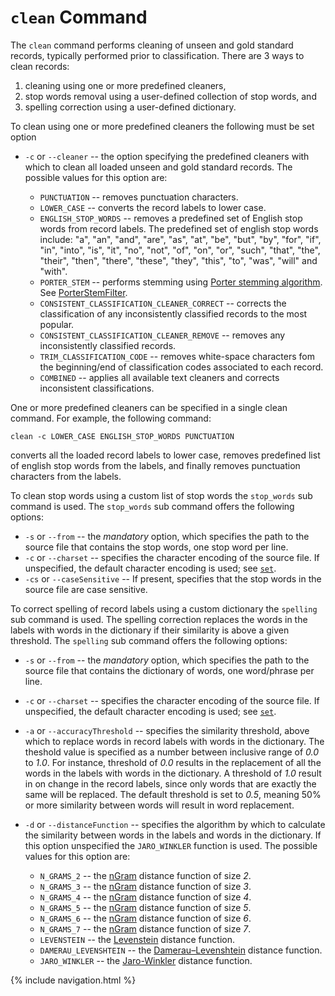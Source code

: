 # `clean` Command
The `clean` command performs cleaning of unseen and gold standard records, typically performed prior to classification. There are 3 ways to clean records:

1. cleaning using one or more predefined cleaners,
3. stop words removal using a user-defined collection of stop words, and
2. spelling correction using a user-defined dictionary.

To clean using one or more predefined cleaners the following must be set option

* `-c` or `--cleaner` -- the option specifying the predefined cleaners with which to clean all loaded unseen and gold standard records. The possible values for this option are:

    - `PUNCTUATION` -- removes punctuation characters.
    - `LOWER_CASE` -- converts the record labels to lower case.
    - `ENGLISH_STOP_WORDS` -- removes a predefined set of English stop words from record labels. The predefined set of english stop words include: "a", "an", "and", "are", "as", "at", "be", "but", "by", "for", "if", "in", "into", "is", "it", "no", "not", "of", "on", "or", "such", "that", "the", "their", "then", "there", "these", "they", "this", "to", "was", "will" and "with".
    - `PORTER_STEM` -- performs stemming using [Porter stemming algorithm](https://en.wikipedia.org/wiki/Stemming). See [PorterStemFilter](https://lucene.apache.org/core/4_0_0/analyzers-common/org/apache/lucene/analysis/en/PorterStemFilter.html).
    - `CONSISTENT_CLASSIFICATION_CLEANER_CORRECT` -- corrects the classification of any inconsistently classified records to the most popular.
    - `CONSISTENT_CLASSIFICATION_CLEANER_REMOVE` -- removes any inconsistently classified records.
    - `TRIM_CLASSIFICATION_CODE` -- removes white-space characters fom the beginning/end of classification codes associated to each record.
    - `COMBINED` -- applies all available text cleaners and corrects inconsistent classifications.

One or more predefined cleaners can be specified in a single clean command. For example, the following command:

    clean -c LOWER_CASE ENGLISH_STOP_WORDS PUNCTUATION

converts all the loaded record labels to lower case, removes predefined list of english stop words from the labels, and finally removes punctuation characters from the labels.

To clean stop words using a custom list of stop words the `stop_words` sub command is used. The `stop_words` sub command offers the following options:

* `-s` or `--from` -- the _mandatory_ option, which specifies the path to the source file that contains the stop words, one stop word per line.
* `-c` or `--charset` -- specifies the character encoding of the source file. If unspecified, the default character encoding is used; see [`set`](#set).
* `-cs` or `--caseSensitive` -- If present, specifies that the stop words in the source file are case sensitive.

To correct spelling of record labels using a custom dictionary the `spelling` sub command is used. The spelling correction replaces the words in the labels with words in the dictionary if their similarity is above a given threshold. The `spelling` sub command offers the following options:

* `-s` or `--from` -- the _mandatory_ option, which specifies the path to the source file that contains the dictionary of words, one word/phrase per line.
* `-c` or `--charset` -- specifies the character encoding of the source file. If unspecified, the default character encoding is used; see [`set`](#set).
* `-a` or `--accuracyThreshold` -- specifies the similarity threshold, above which to replace words in record labels with words in the dictionary. The theshold value is specified as a number between inclusive range of _0.0_ to _1.0_. For instance, threshold of _0.0_ results in the replacement of all the words in the labels with words in the dictionary. A threshold of _1.0_ result in on change in the record labels, since only words that are exactly the same will be replaced. The default threshold is set to _0.5_, meaning 50% or more similarity between words will result in word replacement.
* `-d` or `--distanceFunction` -- specifies the algorithm by which to calculate the similarity between words in the labels and words in the dictionary. If this option unspecified the `JARO_WINKLER` function is used. The possible values for this option are:

    - `N_GRAMS_2` -- the [nGram](https://en.wikipedia.org/wiki/N-gram) distance function of size _2_.
    - `N_GRAMS_3` -- the [nGram](https://en.wikipedia.org/wiki/N-gram) distance function of size _3_.
    - `N_GRAMS_4` -- the [nGram](https://en.wikipedia.org/wiki/N-gram) distance function of size _4_.
    - `N_GRAMS_5` -- the [nGram](https://en.wikipedia.org/wiki/N-gram) distance function of size _5_.
    - `N_GRAMS_6` -- the [nGram](https://en.wikipedia.org/wiki/N-gram) distance function of size _6_.
    - `N_GRAMS_7` -- the [nGram](https://en.wikipedia.org/wiki/N-gram) distance function of size _7_.
    - `LEVENSTEIN` -- the [Levenstein](https://en.wikipedia.org/wiki/Levenshtein_distance) distance function.
    - `DAMERAU_LEVENSHTEIN` -- the [Damerau–Levenshtein](https://en.wikipedia.org/wiki/Damerau–Levenshtein_distance) distance function.
    - `JARO_WINKLER` -- the [Jaro-Winkler](https://en.wikipedia.org/wiki/Jaro–Winkler_distance) distance function.

{% include navigation.html %}
